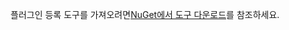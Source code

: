 플러그인 등록 도구를 가져오려면[NuGet에서 도구 다운로드](../developer/common-data-service/download-tools-nuget.md)를 참조하세요.